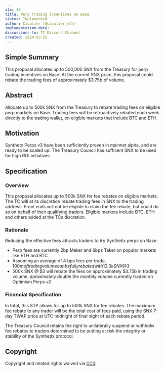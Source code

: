 ```yaml
---
stp: 19
title: Perp trading incentives on Base
status: Implemented
author: Cavalier (@cavalier_eth)
implementation-date: 
discussions-to: TC Discord Channel
created: 2024-03-25
---
```

<!--You can leave these HTML comments in your merged STP and delete the visible duplicate text guides, they will not appear and may be helpful to refer to if you edit it again. This is the suggested template for new STPs. Note that  an STP number will be assigned by an editor. When opening a pull request to submit your STP, please use an abbreviated title in the filename, `stp-draft_title_abbrev.md`. The title should be 44 characters or less.-->

## Simple Summary
<!--"If you can't explain it simply, you don't understand it well enough." Simply describe the outcome the proposed change intends to achieve. This should be non-technical and accessible to a casual community member.-->
This proposal allocates up to 500,000 SNX from the Treasury for perp trading incentives on Base. At the current SNX price, this proposal could rebate the trading fees of approximately $3.75b of volume.

## Abstract

<!--A short (~200 word) description of the proposed change, the abstract should clearly describe the proposed change. This is what _will_ be done if the STP is implemented, not _why_ it should be done or _how_ it will be done. If the STP proposes sending X tokens to Y each week, write, "we propose to send X tokens to Y each week".-->

Allocate up to 500k SNX from the Treasury to rebate trading fees on eligible perp markets on Base. Trading fees will be retroactively rebated each week directly to the trading wallet, on eligible markets that include BTC and ETH.

## Motivation

<!--This is the problem statement. This is the *why* of the STP. It should clearly explain *why* the current state of the protocol is inadequate.  It is critical that you explain *why* the change is needed, if the STP proposes changing how something is calculated, you must address *why* the current calculation is inaccurate or wrong. This is not the place to describe how the STP will address the issue!-->

Synthetx Perps v3 have been sufficiently proven in mainnet alpha, and are ready to be scaled up. The Treasury Council has sufficent SNX to be used for high ROI initiatives.

## Specification

<!--The specification should describe the syntax and semantics of any new feature, there are five sections
1. Overview
2. Rationale
3. Financial Specification
4. Configurable Values
-->

### Overview

<!--This is a high level overview of *how* the STP will solve the problem. The overview should clearly describe how the new feature will be implemented.-->
This proposal allocates up to 500k SNX for fee rebates on eligible markets. The TC will at its discretion rebate trading fees in SNX to the trading address. Front ends will not be eligible to claim the fee rebate, but could do so on behalf of their qualifying traders. Eligible markets include BTC, ETH and others added at the TCs discretion.
### Rationale

<!--This is where you explain the reasoning behind how you propose to solve the problem. Why did you propose this use of funds – what were the considerations. The rationale fleshes out the motivation and reasoning behind decisions that were made. It should describe any alternate ideas that were considered and related work. The rationale may also provide evidence of consensus within the community, and should discuss important objections or concerns raised during discussion.-->

Reducing the effective fees attracts traders to try Synthetix perps on Base:
- Perp fees are currently 2bp Maker and 6bps Taker on popular markets like ETH and BTC
- Assuming an average of 4 bps fees per trade, $100m of trading volume can be fully rebated with 13.3k SNX @$3 
- 500k SNX @ $3 will rebate the fees on approximately $3.75b in trading volume, aproximately double the monthly volume currently traded on Optimism Perps v2

### Financial Specification

<!--The financial specification should outline the the tokens, amounts, destinations, and schedule of funds to be moved. If appropriate, any technical considerations should also be included here – that is, changes to any of the interfaces Synthetix currently exposes or the creations of new ones.-->

In total, this STP allows for up to 500k SNX for fee rebates. The maximum fee rebate to any trader will be the total cost of fees paid, using the SNX 7-day TWAP price at UTC midnight of final night of each rebate period.

The Treasury Council retains the right to unilaterally suspend or withholw fee rebates to traders determined to be putting at risk the integrity or stability of the Synthetix protocol.


## Copyright

Copyright and related rights waived via [CC0](https://creativecommons.org/publicdomain/zero/1.0/).
